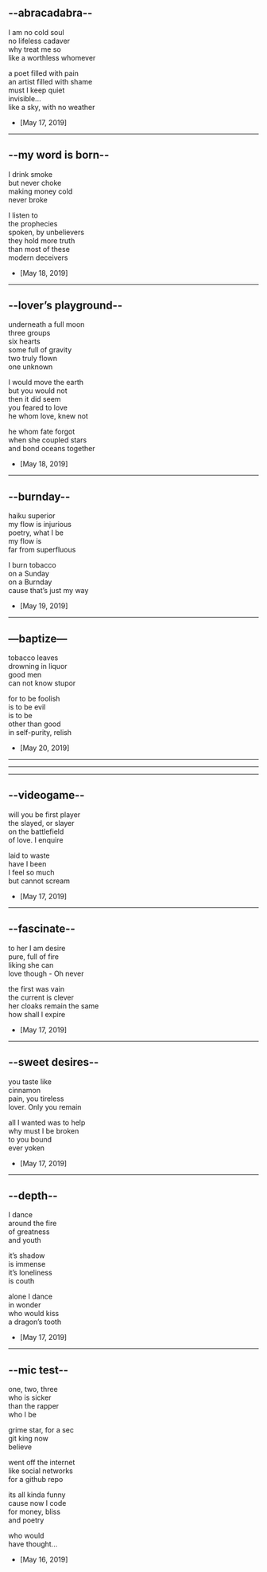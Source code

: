 <head>
  <meta name="author" content="Ninte Dangana">
  <meta name="description" 
      content="A delectable presentation of thought, meandering dreams, and surreal imagination. The writings of Amongstus, presented by Poetrique">
</head>

## --abracadabra--

I am no cold soul  
no lifeless cadaver  
why treat me so  
like a worthless whomever  

a poet filled with pain  
an artist filled with shame  
must I keep quiet  
invisible...  
like a sky, with no weather  

* [May 17, 2019]

- - -

## --my word is born--

I drink smoke  
but never choke  
making money cold  
never broke  

I listen to  
the prophecies  
spoken, by unbelievers  
they hold more truth  
than most of these  
modern deceivers

* [May 18, 2019]  

- - -

## --lover’s playground--

underneath a full moon  
three groups  
six hearts  
some full of gravity  
two truly flown  
one unknown  

I would move the earth  
but you would not  
then it did seem  
you feared to love  
he whom love, knew not  

he whom fate forgot  
when she coupled stars  
and bond oceans together  

* [May 18, 2019]

- - -

## --burnday--

haiku superior  
my flow is injurious  
poetry, what I be  
my flow is  
far from superfluous  

I burn tobacco  
on a Sunday  
on a Burnday  
cause that’s just my way  

* [May 19, 2019]

- - -

## —baptize—

tobacco leaves  
drowning in liquor  
good men  
can not know stupor  

for to be foolish  
is to be evil  
is to be  
other than good  
in self-purity, relish  

* [May 20, 2019]

* * *
* * *
* * *

## --videogame--

will you be first player  
the slayed, or slayer  
on the battlefield  
of love. I enquire  

laid to waste  
have I been  
I feel so much  
but cannot scream  

* [May 17, 2019]

- - -

## --fascinate--

to her I am desire  
pure, full of fire  
liking she can  
love though - Oh never  

the first was vain  
the current is clever  
her cloaks remain the same  
how shall I expire  

* [May 17, 2019]

- - -

## --sweet desires--

you taste like  
cinnamon  
pain, you tireless  
lover. Only you remain  

all I wanted was to help  
why must I be broken  
to you bound  
ever yoken

* [May 17, 2019]

- - -

## --depth--

I dance  
around the fire  
of greatness  
and youth  

it’s shadow  
is immense  
it’s loneliness  
is couth  

alone I dance  
in wonder  
who would kiss  
a dragon’s tooth  

* [May 17, 2019]

- - -

## --mic test--

one, two, three  
who is sicker  
than the rapper  
who I be  

grime star, for a sec  
git king now  
believe  

went off the internet  
like social networks  
for a github repo  

its all kinda funny  
cause now I code  
for money, bliss  
and poetry  

who would  
have thought...  

* [May 16, 2019]